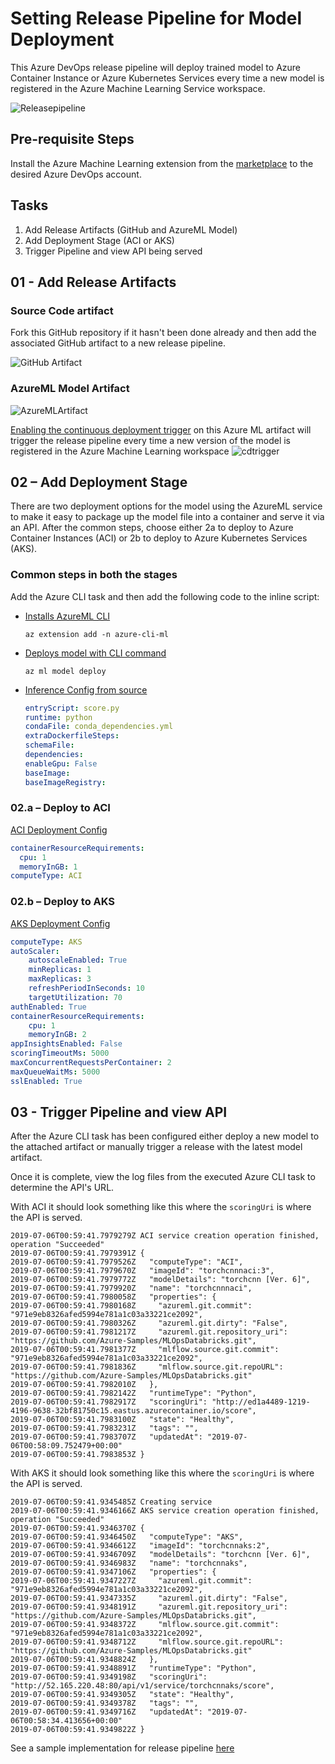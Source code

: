 # Setting Release Pipeline for Model Deployment 

This Azure DevOps release pipeline will deploy trained model to Azure Container Instance or Azure Kubernetes Services  every time a new model is registered in the Azure Machine Learning Service workspace. 

![Releasepipeline](images/release/release-pipeline.PNG)

## Pre-requisite Steps

Install the Azure Machine Learning extension from the [marketplace]( https://marketplace.visualstudio.com/items?itemName=ms-air-aiagility.vss-services-azureml) to the desired Azure DevOps account.

## Tasks

1. Add Release Artifacts (GitHub and AzureML Model)
1. Add Deployment Stage (ACI or AKS)
1. Trigger Pipeline and view API being served

## 01 - Add Release Artifacts

  ### Source Code artifact

  Fork this GitHub repository if it hasn't been done already and then add the associated GitHub artifact to a new release pipeline.

  ![GitHub Artifact](images/release/github-artifact.png)

  ### AzureML Model Artifact 

  ![AzureMLArtifact](images/release/model-artifact.PNG)

  [Enabling the continuous deployment trigger](https://docs.microsoft.com/azure/devops/pipelines/release/triggers?view=azure-devops) on this Azure ML artifact will trigger the release pipeline every time a new version of the model is registered in the Azure Machine Learning workspace
  ![cdtrigger](images/release/cd-trigger.PNG)

## 02 – Add Deployment Stage

There are two deployment options for the model using the AzureML service to make it easy to package up the model file into a container and serve it via an API. After the common steps, choose either 2a to deploy to Azure Container Instances (ACI) or 2b to deploy to Azure Kubernetes Services (AKS).

### Common steps in both the stages

  Add the Azure CLI task and then add the following code to the inline script: 

- [Installs AzureML CLI](https://docs.microsoft.com/en-us/azure/machine-learning/service/reference-azure-machine-learning-cli)

  `az extension add -n azure-cli-ml`

- [Deploys model with CLI command](https://docs.microsoft.com/en-us/cli/azure/ext/azure-cli-ml/ml/model?view=azure-cli-latest#ext-azure-cli-ml-az-ml-model-deploy)

  `az ml model deploy`

- [Inference Config from source](../src/score/inference_config.yml)

  ```yaml
  entryScript: score.py
  runtime: python
  condaFile: conda_dependencies.yml
  extraDockerfileSteps:
  schemaFile:
  dependencies:
  enableGpu: False
  baseImage:
  baseImageRegistry:
  ```

### 02.a – Deploy to ACI

  [ACI Deployment Config](../src/score/deployment_config_aci.yml)

  ```yaml
  containerResourceRequirements:
    cpu: 1
    memoryInGB: 1
  computeType: ACI
  ```

### 02.b – Deploy to AKS

[AKS Deployment Config](../src/score/deployment_config_aks.yml)


```yaml
computeType: AKS
autoScaler:
    autoscaleEnabled: True
    minReplicas: 1
    maxReplicas: 3
    refreshPeriodInSeconds: 10
    targetUtilization: 70
authEnabled: True
containerResourceRequirements:
    cpu: 1
    memoryInGB: 2
appInsightsEnabled: False
scoringTimeoutMs: 5000
maxConcurrentRequestsPerContainer: 2
maxQueueWaitMs: 5000
sslEnabled: True
```

## 03 - Trigger Pipeline and view API

After the Azure CLI task has been configured either deploy a new model to the attached artifact or manually trigger a release with the latest model artifact.

Once it is complete, view the log files from the executed Azure CLI task to determine the API's URL.  

With ACI it should look something like this where the `scoringUri` is where the API is served.

```shell
2019-07-06T00:59:41.7979279Z ACI service creation operation finished, operation "Succeeded"
2019-07-06T00:59:41.7979391Z {
2019-07-06T00:59:41.7979526Z   "computeType": "ACI",
2019-07-06T00:59:41.7979670Z   "imageId": "torchcnnnaci:3",
2019-07-06T00:59:41.7979772Z   "modelDetails": "torchcnn [Ver. 6]",
2019-07-06T00:59:41.7979920Z   "name": "torchcnnnaci",
2019-07-06T00:59:41.7980058Z   "properties": {
2019-07-06T00:59:41.7980168Z     "azureml.git.commit": "971e9eb8326afed5994e781a1c03a33221ce2092",
2019-07-06T00:59:41.7980326Z     "azureml.git.dirty": "False",
2019-07-06T00:59:41.7981217Z     "azureml.git.repository_uri": "https://github.com/Azure-Samples/MLOpsDatabricks.git",
2019-07-06T00:59:41.7981377Z     "mlflow.source.git.commit": "971e9eb8326afed5994e781a1c03a33221ce2092",
2019-07-06T00:59:41.7981836Z     "mlflow.source.git.repoURL": "https://github.com/Azure-Samples/MLOpsDatabricks.git"
2019-07-06T00:59:41.7982010Z   },
2019-07-06T00:59:41.7982142Z   "runtimeType": "Python",
2019-07-06T00:59:41.7982917Z   "scoringUri": "http://ed1a4489-1219-4196-9638-32bf81750c15.eastus.azurecontainer.io/score",
2019-07-06T00:59:41.7983100Z   "state": "Healthy",
2019-07-06T00:59:41.7983231Z   "tags": "",
2019-07-06T00:59:41.7983707Z   "updatedAt": "2019-07-06T00:58:09.752479+00:00"
2019-07-06T00:59:41.7983853Z }
```

With AKS it should look something like this where the `scoringUri` is where the API is served.

```shell
2019-07-06T00:59:41.9345485Z Creating service
2019-07-06T00:59:41.9346166Z AKS service creation operation finished, operation "Succeeded"
2019-07-06T00:59:41.9346370Z {
2019-07-06T00:59:41.9346450Z   "computeType": "AKS",
2019-07-06T00:59:41.9346612Z   "imageId": "torchcnnaks:2",
2019-07-06T00:59:41.9346709Z   "modelDetails": "torchcnn [Ver. 6]",
2019-07-06T00:59:41.9346983Z   "name": "torchcnnaks",
2019-07-06T00:59:41.9347106Z   "properties": {
2019-07-06T00:59:41.9347227Z     "azureml.git.commit": "971e9eb8326afed5994e781a1c03a33221ce2092",
2019-07-06T00:59:41.9347335Z     "azureml.git.dirty": "False",
2019-07-06T00:59:41.9348191Z     "azureml.git.repository_uri": "https://github.com/Azure-Samples/MLOpsDatabricks.git",
2019-07-06T00:59:41.9348372Z     "mlflow.source.git.commit": "971e9eb8326afed5994e781a1c03a33221ce2092",
2019-07-06T00:59:41.9348712Z     "mlflow.source.git.repoURL": "https://github.com/Azure-Samples/MLOpsDatabricks.git"
2019-07-06T00:59:41.9348824Z   },
2019-07-06T00:59:41.9348891Z   "runtimeType": "Python",
2019-07-06T00:59:41.9349198Z   "scoringUri": "http://52.165.220.48:80/api/v1/service/torchcnnaks/score",
2019-07-06T00:59:41.9349305Z   "state": "Healthy",
2019-07-06T00:59:41.9349378Z   "tags": "",
2019-07-06T00:59:41.9349716Z   "updatedAt": "2019-07-06T00:58:34.413656+00:00"
2019-07-06T00:59:41.9349822Z }
```

See a sample implementation for release pipeline [here](https://aidemos.visualstudio.com/MLOps/_releaseProgress?_a=release-pipeline-progress&releaseId=11)